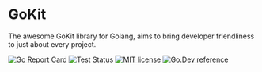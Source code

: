 # GoKit

The awesome GoKit library for Golang, aims to bring developer friendliness to just about every project.

[![Go Report Card](https://goreportcard.com/badge/cyberpull.com/gokit)](https://goreportcard.com/report/cyberpull.com/gokit)
![Test Status](https://github.com/Cyberpull/gokit/actions/workflows/test.yml/badge.svg)
[![MIT license](https://img.shields.io/badge/license-MIT-brightgreen.svg)](https://opensource.org/licenses/MIT)
[![Go.Dev reference](https://img.shields.io/badge/go.dev-reference-blue?logo=go&logoColor=white)](https://pkg.go.dev/cyberpull.com/gokit?tab=doc)
